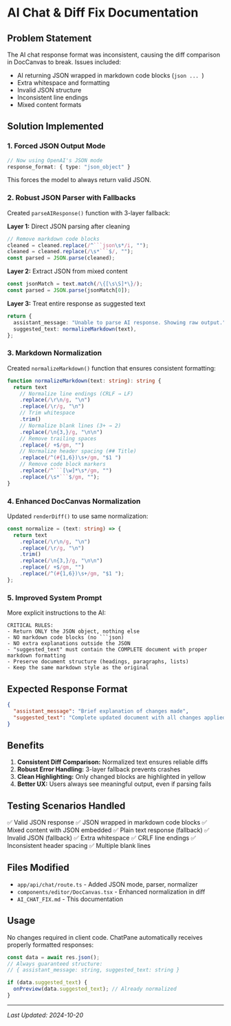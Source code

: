 # AI Chat & Diff Fix Documentation

## Problem Statement

The AI chat response format was inconsistent, causing the diff comparison in DocCanvas to break. Issues included:
- AI returning JSON wrapped in markdown code blocks (```json ... ```)
- Extra whitespace and formatting
- Invalid JSON structure
- Inconsistent line endings
- Mixed content formats

## Solution Implemented

### 1. **Forced JSON Output Mode**
```typescript
// Now using OpenAI's JSON mode
response_format: { type: "json_object" }
```

This forces the model to always return valid JSON.

### 2. **Robust JSON Parser with Fallbacks**

Created `parseAIResponse()` function with 3-layer fallback:

**Layer 1:** Direct JSON parsing after cleaning
```typescript
// Remove markdown code blocks
cleaned = cleaned.replace(/^```json\s*/i, "");
cleaned = cleaned.replace(/\s*```$/, "");
const parsed = JSON.parse(cleaned);
```

**Layer 2:** Extract JSON from mixed content
```typescript
const jsonMatch = text.match(/\{[\s\S]*\}/);
const parsed = JSON.parse(jsonMatch[0]);
```

**Layer 3:** Treat entire response as suggested text
```typescript
return {
  assistant_message: "Unable to parse AI response. Showing raw output.",
  suggested_text: normalizeMarkdown(text),
};
```

### 3. **Markdown Normalization**

Created `normalizeMarkdown()` function that ensures consistent formatting:

```typescript
function normalizeMarkdown(text: string): string {
  return text
    // Normalize line endings (CRLF → LF)
    .replace(/\r\n/g, "\n")
    .replace(/\r/g, "\n")
    // Trim whitespace
    .trim()
    // Normalize blank lines (3+ → 2)
    .replace(/\n{3,}/g, "\n\n")
    // Remove trailing spaces
    .replace(/ +$/gm, "")
    // Normalize header spacing (## Title)
    .replace(/^(#{1,6})\s+/gm, "$1 ")
    // Remove code block markers
    .replace(/^```[\w]*\s*/gm, "")
    .replace(/\s*```$/gm, "");
}
```

### 4. **Enhanced DocCanvas Normalization**

Updated `renderDiff()` to use same normalization:

```typescript
const normalize = (text: string) => {
  return text
    .replace(/\r\n/g, "\n")
    .replace(/\r/g, "\n")
    .trim()
    .replace(/\n{3,}/g, "\n\n")
    .replace(/ +$/gm, "")
    .replace(/^(#{1,6})\s+/gm, "$1 ");
};
```

### 5. **Improved System Prompt**

More explicit instructions to the AI:

```
CRITICAL RULES:
- Return ONLY the JSON object, nothing else
- NO markdown code blocks (no ```json)
- NO extra explanations outside the JSON
- "suggested_text" must contain the COMPLETE document with proper markdown formatting
- Preserve document structure (headings, paragraphs, lists)
- Keep the same markdown style as the original
```

## Expected Response Format

```json
{
  "assistant_message": "Brief explanation of changes made",
  "suggested_text": "Complete updated document with all changes applied"
}
```

## Benefits

1. **Consistent Diff Comparison:** Normalized text ensures reliable diffs
2. **Robust Error Handling:** 3-layer fallback prevents crashes
3. **Clean Highlighting:** Only changed blocks are highlighted in yellow
4. **Better UX:** Users always see meaningful output, even if parsing fails

## Testing Scenarios Handled

✅ Valid JSON response
✅ JSON wrapped in markdown code blocks
✅ Mixed content with JSON embedded
✅ Plain text response (fallback)
✅ Invalid JSON (fallback)
✅ Extra whitespace
✅ CRLF line endings
✅ Inconsistent header spacing
✅ Multiple blank lines

## Files Modified

- `app/api/chat/route.ts` - Added JSON mode, parser, normalizer
- `components/editor/DocCanvas.tsx` - Enhanced normalization in diff
- `AI_CHAT_FIX.md` - This documentation

## Usage

No changes required in client code. ChatPane automatically receives properly formatted responses:

```typescript
const data = await res.json();
// Always guaranteed structure:
// { assistant_message: string, suggested_text: string }

if (data.suggested_text) {
  onPreview(data.suggested_text); // Already normalized
}
```

---

*Last Updated: 2024-10-20*
